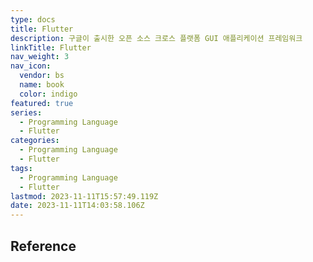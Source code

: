 ```yaml
---
type: docs
title: Flutter
description: 구글이 출시한 오픈 소스 크로스 플랫폼 GUI 애플리케이션 프레임워크
linkTitle: Flutter
nav_weight: 3
nav_icon:
  vendor: bs
  name: book
  color: indigo
featured: true
series:
  - Programming Language
  - Flutter
categories:
  - Programming Language
  - Flutter
tags:
  - Programming Language
  - Flutter
lastmod: 2023-11-11T15:57:49.119Z
date: 2023-11-11T14:03:58.106Z
---
```


## Reference
